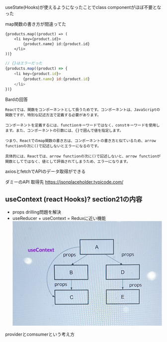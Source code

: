 
useState(Hooks)が使えるようになったことでclass componentがほぼ不要となった

map関数の書き方が間違ってた

```javascript: OK
{products.map((product) => (
    <li key={product.id}>
        {product.name} id:{product.id}
    </li>
))}
```

```javascript :NG
// {}はエラーだった
{products.map((product) => {
    <li key={product.id}>
        {product.name} id:{product.id}
    </li>
})}
```

Bardの回答

```text
Reactでは、関数をコンポーネントとして扱うためです。コンポーネントは、JavaScriptの関数ですが、特別な記述方法で定義する必要があります。

コンポーネントを定義するには、functionキーワードではなく、constキーワードを使用します。また、コンポーネントの引数には、{}で囲んで値を指定します。

つまり、Reactでのmap関数の書き方は、コンポーネントの書き方と似ているため、arrow functionの次に()で記述しないとエラーになるのです。

具体的には、Reactでは、arrow functionの次に()で記述しないと、arrow functionが関数としてではなく、値として評価されてしまうため、エラーになります。
```


axiosとfetchでAPIのデータ取得ができる

ダミーのAPI 取得先
<https://jsonplaceholder.typicode.com/>


## useContext (react Hooks)? section21の内容
- props drilling問題を解決
- useReducer + useContext = Reduxに近い機能
![useContextの図](ref-images-for-readme/useContext.jpg)

providerとcomsumerという考え方